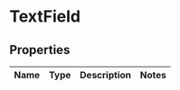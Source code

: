 
# TextField

## Properties
Name | Type | Description | Notes
------------ | ------------- | ------------- | -------------



